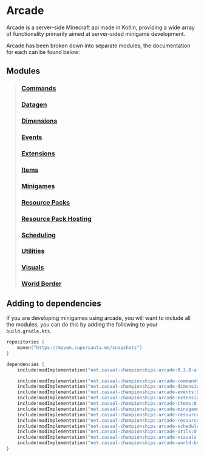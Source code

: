 # Arcade

Arcade is a server-side Minecraft api made in Kotlin, providing
a wide array of functionality primarily aimed at server-sided
minigame development.

Arcade has been broken down into separate modules, the documentation
for each can be found below:

## Modules

> ### [Commands](./docs/arcade-commands/getting-started.md)
> ### [Datagen](./docs/arcade-datagen/getting-started.md)
> ### [Dimensions](./docs/arcade-dimensions/getting-started.md)
> ### [Events](./docs/arcade-events/getting-started.md)
> ### [Extensions](./docs/arcade-extensions/getting-started.md)
> ### [Items](./docs/arcade-items/getting-started.md)
> ### [Minigames](./docs/arcade-minigames/getting-started.md)
> ### [Resource Packs](./docs/arcade-resource-pack/getting-started.md)
> ### [Resource Pack Hosting](./docs/arcade-resource-pack-host/getting-started.md)
> ### [Scheduling](./docs/arcade-scheduler/getting-started.md)
> ### [Utilities](./docs/arcade-utils/getting-started.md)
> ### [Visuals](./docs/arcade-visuals/getting-started.md)
> ### [World Border](./docs/arcade-world-border/getting-started.md)

## Adding to dependencies

If you are developing minigames using arcade, you will want to include
all the modules, you can do this by adding the following to your
`build.gradle.kts`.

```kts
repositories {
    maven("https://maven.supersanta.me/snapshots")
}

dependencies {
    include(modImplementation("net.casual-championships:arcade:0.3.0-alpha.32+1.21.1")!!)

    include(modImplementation("net.casual-championships:arcade-commands:0.3.0-alpha.32+1.21.1")!!)
    include(modImplementation("net.casual-championships:arcade-dimensions:0.3.0-alpha.32+1.21.1")!!)
    include(modImplementation("net.casual-championships:arcade-events:0.3.0-alpha.32+1.21.1")!!)
    include(modImplementation("net.casual-championships:arcade-extensions:0.3.0-alpha.32+1.21.1")!!)
    include(modImplementation("net.casual-championships:arcade-items:0.3.0-alpha.32+1.21.1")!!)
    include(modImplementation("net.casual-championships:arcade-minigames:0.3.0-alpha.32+1.21.1")!!)
    include(modImplementation("net.casual-championships:arcade-resource-pack:0.3.0-alpha.32+1.21.1")!!)
    include(modImplementation("net.casual-championships:arcade-resource-pack-host:0.3.0-alpha.32+1.21.1")!!)
    include(modImplementation("net.casual-championships:arcade-scheduler:0.3.0-alpha.32+1.21.1")!!)
    include(modImplementation("net.casual-championships:arcade-utils:0.3.0-alpha.32+1.21.1")!!)
    include(modImplementation("net.casual-championships:arcade-visuals:0.3.0-alpha.32+1.21.1")!!)
    include(modImplementation("net.casual-championships:arcade-world-border:0.3.0-alpha.32+1.21.1")!!)
}
```



